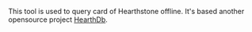 This tool is used to query card of Hearthstone offline.
It's based another opensource project [HearthDb](https://github.com/HearthSim/HearthDb).